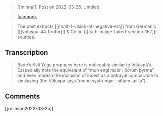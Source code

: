 > [[minna]]. Post on 2022-03-25. Untitled.

> [facebook](https://www.facebook.com/photo/?fbid=1914982588690103&set=a.358225364365841)

> The post extracts [[motif-1-vision-of-negative-era]] from Germanic ([[voluspa-44-brothr]]) & Celtic ([[cath-maige-tuired-section-167]]) sources.


## Transcription
> Badb’s Kali Yuga prophecy here is noticeably similar to Völuspá’s. Esspecially note the equivalent of “mun engi maðr : öðrum þyrma” and even moreso the inclusion of incest as a betrayal comparable to kinslaying (the Völuspá says “munu systrungar : sifjum spilla”).

## Comments
[[rolinson2022-03-25]]